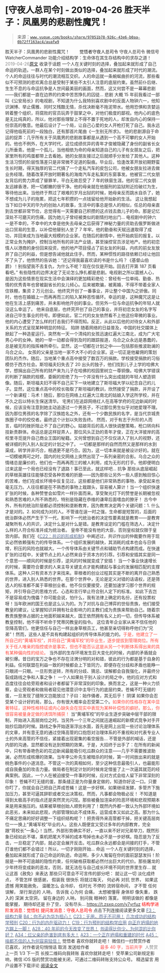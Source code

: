 # [守夜人总司令] - 2019-04-26 胜天半子：凤凰男的悲剧性魔咒！

> 来源：[`www.yuque.com/books/share/97051b78-926c-43e6-b0aa-0b72ff163ac4/auafw9`](https://www.yuque.com/books/share/97051b78-926c-43e6-b0aa-0b72ff163ac4/auafw9)

<ne-p id="520f42f3293818f927861ebbd5b15da4_p_0" data-lake-id="520f42f3293818f927861ebbd5b15da4_p_0"><ne-text id="u83fbf9db" style="color: rgb(51, 51, 51);">胜天半子：凤凰男的悲剧性魔咒！</ne-text></ne-p> <ne-p id="aad0b2aa5f0537469f916ad567ccb9f1" data-lake-id="aad0b2aa5f0537469f916ad567ccb9f1"><ne-text id="u0b5674d0" ne-fontsize="12" style="color: rgb(255, 255, 255);">原创</ne-text><ne-text id="u166bf246" ne-fontsize="14">觉悟者</ne-text><ne-text id="uecf51360" ne-fontsize="14">守夜人总司令</ne-text></ne-p> <ne-p id="d898f3632fa760254ee154adf36dd53e" data-lake-id="d898f3632fa760254ee154adf36dd53e"><ne-text id="ubce773ed" ne-fontsize="14" ne-bold="true" style="color: rgb(51, 51, 51);">守夜人总司令</ne-text></ne-p> <ne-p id="eb613b54f8c1c5fdf40fa3fbc834c8fc" data-lake-id="eb613b54f8c1c5fdf40fa3fbc834c8fc"><ne-text id="u90951b1d" ne-fontsize="14" style="color: rgb(51, 51, 51);">微信号</ne-text><ne-text id="u874c7236" ne-fontsize="14" style="color: rgb(51, 51, 51);">WatcherCommander</ne-text></ne-p> <ne-p id="0111dc8989bd1718b83bf50fba4be37d" data-lake-id="0111dc8989bd1718b83bf50fba4be37d"><ne-text id="ub9048bdb" ne-fontsize="14" style="color: rgb(51, 51, 51);">功能介绍</ne-text><ne-text id="ud6876d76" ne-fontsize="14" style="color: rgb(51, 51, 51);">结构学：生命体在其生存结构中的求存之道！</ne-text></ne-p> <ne-p id="e8938969358e47b4680786fde19fd31e" data-lake-id="e8938969358e47b4680786fde19fd31e"><ne-text id="ube56b28b" style="color: rgb(140, 140, 140);">2019-04-26</ne-text>[<ne-text id="ud6462f17" ne-fontsize="14">原文</ne-text>](https://mp.weixin.qq.com/s?__biz=MzAxNDk1NjI2Mw==&mid=2247484459&idx=1&sn=3af333a7d8f81253f730e57ba86f6f11&chksm=9b8a27a3acfdaeb524c155bcc629f472e273558add2d9c91ca3295d08144bd6d7d26ed757e6c&scene=27#wechat_redirect&cpage=388)</ne-p> <ne-p id="305a2fd4884d86723f7fc3540644ab9f" data-lake-id="305a2fd4884d86723f7fc3540644ab9f"><ne-text id="u429c965e" style="color: rgb(51, 51, 51);">收录于话题</ne-text></ne-p> <ne-p id="febd6e15e6d5583f6e5625402e8d8172" data-lake-id="febd6e15e6d5583f6e5625402e8d8172"><ne-text id="uc3d43dad" style="color: rgb(51, 51, 51);">一个人在关键时刻的选择，叠加起来就形成了自己命运的轨迹。一群人在某个时刻做出类似的选择，叠加起来就形成了时代的潮流。个人的命运往往与时代的潮流相互交织。人的命运就一条蜿蜒曲折的河流，那些看似不可预测的悲欢离合总是受制于某些不太引人注意的底层约束。虽然前仆后继、生生不息的与命运抗争是人世间最美丽的画面，然而，这又何尝不是一幕幕悲剧——我们都是一直在边界的约束中苦苦挣扎的囚徒…</ne-text></ne-p> <ne-p id="f6081a065aa3055ef0df2e2c87a7af65" data-lake-id="f6081a065aa3055ef0df2e2c87a7af65"><ne-text id="uc77dd26b" ne-bold="true" style="color: rgb(51, 51, 51);">悲剧</ne-text></ne-p> <ne-p id="636dce7225765bbcabc3184fdc880b5a" data-lake-id="636dce7225765bbcabc3184fdc880b5a"><ne-text id="u435fe295" style="color: rgb(51, 51, 51);">大概 15 年前我看过一部叫《公安局长》的电视剧，不知道为什么我特别喜欢剧中的反面人物钟六一，他知识渊博、举止儒雅、同时又残酷无情，杀伐决断毫不拖泥带水。他用恐惧和贪婪运转着整个组织，将腐败的官员玩弄于鼓掌之中，对他们极度的鄙视。他内心的底色是无比纯真的，所以，他对那些理智上不得不置于死地的人，却发自内心的保持一份崇高的敬意。他最后设计了一个局，让自己心爱的女人开枪打死了自己。我永远记得他临死前的一段独白，还有那首片尾曲《一生别无所求》。</ne-text></ne-p> <ne-p id="7c7f5058c183939963c898f243c44932" data-lake-id="7c7f5058c183939963c898f243c44932"><ne-text id="u3d2c4024" style="color: rgb(51, 51, 51);">他的悲剧源自于命运的捉弄：几乎所有关于凤凰男的悲剧故事都是从遇到一个高不可攀的女人开始的。他也不例外，在大学时代，这位成绩优异的青年才俊被隐藏了身份的副省长女儿所垂青。他是一个孤儿，当他相依为命的母亲知道自己的儿子有女朋友之后，把家里所有的鸡蛋都带上去看她。她的女朋友接过之后就顺手分发给了其他人。这种生活习惯的阶层性落差只是非常微不足道的裂痕。毕业后，恰逢改革开放初期野蛮生长时期，得天独厚的官二代搞了一个走私汽车的皮包公司，他被女朋友拉进去做业务经理。随着改革开放时期著名的海南汽车走私案的东窗事发。他被官二代女朋友背后的势力弄成了替罪羊，平白无故忍受了 7 年的铁窗生涯。他的官二代女朋友远嫁香港，把一切都撇的很干净。他的母亲就在他服刑的监狱附近捡破烂为生，等待他出来。当他终于熬过了艰难的岁月出狱的时候，她母亲反而跳水自杀了，她不想成为儿子的拖累，把这七年积攒的一点钱留给他开始新的生活。</ne-text></ne-p> <ne-p id="bea85cccd84a472d9af57317da0e3d90" data-lake-id="bea85cccd84a472d9af57317da0e3d90"><ne-text id="uf1378e04" style="color: rgb(51, 51, 51);">这让我想起当下如日中天的华为的创始人的故事，生活中的事总是惊人的相似，任总的母亲直到去世都非常节俭，总觉得有一天需要自己积攒的这点钱去救儿子的命。那是记忆深处不可磨灭的伤痛，因为她儿子曾经被类似的剧情扫地出门…</ne-text></ne-p> <ne-p id="3dc2c70ae1f5f14d249adde44afb3cd9" data-lake-id="3dc2c70ae1f5f14d249adde44afb3cd9"><ne-text id="u55413066" style="color: rgb(51, 51, 51);">电视剧中的钟六一是不幸的，不幸中的大幸是他失去母亲之后获得了神秘力量的资助去俄罗斯做进出口贸易的生意，以补偿他替别人坐了 7 年牢。他的勤奋和天赋迅速取得了成功，并回来成为当地最大规模的企业家。在随后的剧情中，他开始疯狂的报复。以正常业务为掩护，控制当地所有的非法产业链，甚至操控官员涉足地产。他的初恋情人以港商的身份回来投资，他的地产项目侵占了前女友的利益，内疚的前女友放弃了自己的利益，但是想告诫他就此住手。然而，某种惯性的路径依赖已经让他回不了头了，他愤然的告诉她：“还记得我最喜欢读的书是什么吗？《基督山伯爵》！别指望我不去复仇，为什么不呢？现在仅仅是开始。回去打开第 187 页看看吧。”</ne-text></ne-p> <ne-p id="49ca59bf21b576541811a45f2200ed1b" data-lake-id="49ca59bf21b576541811a45f2200ed1b"><ne-text id="u50d5abb8" style="color: rgb(51, 51, 51);">有些隐性的边界决定了无论怎么挣扎都是悲剧。电视剧之所以震撼人心，是因为这些情景在现实生活中会演绎的更加精彩绝伦：曾经有一位单纯、勤奋、热情的优秀青年也曾被副省长的女儿倾心。后来被欺骗，被离婚，不得不带着全家人住铁棚，集资 2 万元创业。他终究开创了一番事业，并让整个中国为之骄傲。同时，他也在婚姻上一而再再而三的陷入某种恶性循环。幸运的是，这种魔咒这是让他在生活上感到痛苦，并未影响他开创的事业。但另外一位与命运抗争的年轻人就没这么幸运了。</ne-text></ne-p> <ne-p id="6af3516517dbc9e4dc54b3184e4fb2d5" data-lake-id="6af3516517dbc9e4dc54b3184e4fb2d5"><ne-text id="u71f9bae9" style="color: rgb(51, 51, 51);">他来自底层，也终究开创了自己的事业，并将初恋女友的名字写进自己毕生事业的符号。即便如此，官二代的女友依然看不上他这份卑微的事业。他的内心遭受了怎么样的打击我们不得而知。反正，从此以后他的对待女人和外部关系的方式呈现某种明显的特征。</ne-text></ne-p> <ne-p id="b39d42a8357ad9db0cf13af02095db15" data-lake-id="b39d42a8357ad9db0cf13af02095db15"><ne-text id="u283e35bb" ne-bold="true" style="color: rgb(51, 51, 51);">陷阱</ne-text></ne-p> <ne-p id="0d9cb3340bb6c4c5adf7c416ade47fd5" data-lake-id="0d9cb3340bb6c4c5adf7c416ade47fd5"><ne-text id="u5087ac4d" style="color: rgb(51, 51, 51);">随着网络的日益普及，中国的社交媒体上掀起了一种造星运行。突然有一天一个清纯的女孩迅速红遍大江南北，成为广大宅男心中的女神。她的一举一动都会得到及时的跟踪报道，乌合之众永远是愚蠢的，总是被无形的指挥棒所牵引。显然，这一切都在计划之中——包括那些推波助澜的乌合之众。</ne-text></ne-p> <ne-p id="dec8855e636ad57db87d2949b3801ff3" data-lake-id="dec8855e636ad57db87d2949b3801ff3"><ne-text id="u23ef8f72" style="color: rgb(51, 51, 51);">女孩的父亲是当地一家不大不小的企业家。这一切正是他雇佣的策划团队的杰作。随后，当地某个重点高中接受了数百万的捐款。学校接受捐款的习俗模仿于西方社会。斯坦福夫妇失去了 20 出头的独子，他们找到儿子上学的哈佛大学，想捐出自己所有的财产来为儿子在哈佛的校园里树立一尊铜像。哈佛大学错误的判断了捐款的规模，委婉的拒绝了为一个并没有什么突出成就的年轻人塑造铜像。随后，斯坦福夫妇不得不自己买下一块地建立了斯坦福大学以纪念自己的儿子。显然，这位重点高中的校长吸取了斯坦福的教训，欣然接受了捐款，并开设了一个新课程：马术！随后，那位在网络上红遍大江南北的姑娘入学这所学校，并在不久之后以特长生保送清华。</ne-text></ne-p> <ne-p id="b296d60efbf76cd74c418acb12207883" data-lake-id="b296d60efbf76cd74c418acb12207883"><ne-text id="u00849d5a" style="color: rgb(51, 51, 51);">宅男们在追踪网络红人在高等学府的花边新闻的时候，应该没有注意到她主动追逐过一个男孩子，不过那位男生似乎对她爱理不理。因为那位男孩的名字除了汉族姓名之外，还有一个少数民族的名字，是当代京城贵族圈子中的佼佼者。最终这个计划以失败告终。</ne-text></ne-p> <ne-p id="be8cea21ef4123bcf237f161e8d4c615" data-lake-id="be8cea21ef4123bcf237f161e8d4c615"><ne-text id="uefbfc269" style="color: rgb(51, 51, 51);">然而，对于有志于升阶的人而言，临时的挫折阻止不了自己的野心。姑娘背后的高人很快调整策略，枪口转向科技新贵群体。命运总是这样捉弄人，那位风头正劲的青年才俊，正在大洋彼岸的高校里寻觅提升自己商业王国的秘籍。又何曾想到自己不仅仅进入了别人的视野，还被详细的列入别人拟定的计划之中了。</ne-text></ne-p> <ne-p id="80f4bc5025abcde079eb1d9ccf4b2188" data-lake-id="80f4bc5025abcde079eb1d9ccf4b2188"><ne-text id="u00ec1f7b" style="color: rgb(51, 51, 51);">一切都是那样的自然而然又是那样的水到渠成，转学并非巧合，相遇更不是巧合。因为，这一切本来就是被设计好的。就在一切模棱两可之时，国内的社交网络上突然出现了一系列亲密的合影。乌合之众的情绪总是廉价的，他们也一而再再而三的被人利用，成为无形的打手。他即便明白过来这是一个局也已经没有了退路！事已至此，就这样吧…</ne-text></ne-p> <ne-p id="f411c0cca969b847cc12673c4f38138e" data-lake-id="f411c0cca969b847cc12673c4f38138e"><ne-text id="ucb1dcd83" ne-bold="true" style="color: rgb(51, 51, 51);">抗争</ne-text></ne-p> <ne-p id="7341002003dc389d27aa4d94c72e415b" data-lake-id="7341002003dc389d27aa4d94c72e415b"><ne-text id="u6c183785" style="color: rgb(51, 51, 51);">那些从底层崛起的草根英雄往往能够忍受各种苦难的折磨——因为那些让另外一些人感到触目惊心的苦难，他们在成长环境中反复见过，这些都是他们非常熟悉的事物，承受起来也毫无压力。人往往都是在不熟悉的事物上栽跟头，容易被人算计！当一个组织快速扩张的时候，各种赞誉会如雪片一样扑面而来。享受聚光灯下的赞誉是长期被忽视和熟悉苦难的人所不熟悉的，特别是隐藏在恭维的谦卑后面嗜血的獠牙！</ne-text></ne-p> <ne-p id="04072d488a2c382b901d1d41d7abbb88" data-lake-id="04072d488a2c382b901d1d41d7abbb88"><ne-text id="uca990d76" style="color: rgb(51, 51, 51);">古今中外，所有的统治阶层都必须控制和垄断教育，因为教育决定两个关键问题：1\. 什么才是对的。2\. 如何成为对的人。不管谁在逞一时之强，生命都是短暂的，后面的统治群体必然产生于下一代，影响下一代统治者的决定性要素就是教育——是教育凝聚所有人的共识，决定什么是对什么是错。是教育设定的门槛在筛选人，决定什么样的人符合标准并成为统治者。</ne-text></ne-p> <ne-p id="fd5ce44c51b9f402ffd226df71935dcd" data-lake-id="fd5ce44c51b9f402ffd226df71935dcd"><ne-text id="u3fe2e977" style="color: rgb(51, 51, 51);">皇帝不能没有他的大臣，否则皇权就仅限于皇宫内部。我们在《</ne-text>[<ne-text id="u1f29d385" style="color: rgb(87, 107, 149);">C22：共识的形成机制</ne-text>](http://mp.weixin.qq.com/s?__biz=MzAxNDk1NjI2Mw==&mid=2247484426&idx=1&sn=8035797e8ed1ba092df909ebe816f32b&chksm=9b8a2782acfdae9461ec08677ba53568ade6e0e9780ba5a5e429de9d366c0845263cca787e8e&scene=21#wechat_redirect)<ne-text id="ub3fb2d60" style="color: rgb(51, 51, 51);">》中阐述过，共识作出的仲裁要作用于现实必然依赖强有力的传导体系。一个组织发展的越快，其消耗的成本也会与日俱增，积压的风险也就越大。一个传导体系由关键节点和辅助节点构建而成。在快速扩张的过程中，关键节点上的人必然来自于资本方的引荐。引荐和安插其实是同一个意思——顺风的时候是引荐，逆风的时候就变成了安插！</ne-text></ne-p> <ne-p id="79572530c1be12b70d5c2a8b7a0ac115" data-lake-id="79572530c1be12b70d5c2a8b7a0ac115"><ne-text id="uaf73e41c" style="color: rgb(51, 51, 51);">当一个事业快速增长的时候，需要符合要求的人来主导关键支点才能构建起与事业的发展相匹配的支撑体系。这种人只有资本方才来找来。</ne-text><ne-text id="ub72ad12d" ne-bold="true" style="color: rgb(51, 51, 51);">草根者的创业过程其实是不断的离开自己熟悉的世界，进入别人熟悉的世界。在那个世界中，无论是定义对错的话语权，还是筛选人的标准都不属于草根创业者。他不仅仅要接受，还要加速学习那个世界的规矩，并引导自己的思维方式、心态和言行举止符合别人定下的标准。</ne-text></ne-p> <ne-p id="a5b70beb386c815446aadc8bfb988971" data-lake-id="a5b70beb386c815446aadc8bfb988971"><ne-text id="ua3ccc07c" style="color: rgb(51, 51, 51);">如此下去岂不是容易成为傀儡？你可能会说，怕什么，我有法律上确定的名份，还有投票权呀！当年欧洲的国王也是这么认为的。为了对抗与自己博弈的世俗贵族，他们接受教皇的建议，让掌握知识并拥有社会影响力的主教们成为贵族来帮助自己。随着宗教贵族整体占据的土地面积越来越大，国王依然拥有名义上的一切，但传导体系被教皇控制，他不得不听命于梵蒂冈教皇的指令。</ne-text></ne-p> <ne-p id="02094c508316fba29d38d658bc264ced" data-lake-id="02094c508316fba29d38d658bc264ced"><ne-text id="u29d1baa8" style="color: rgb(51, 51, 51);">这位青年企业家从来不信任他的空降高管们，他更信任与自己一样出身草根员工，他甚至亲切得称呼他们为“兄弟”！然而，这些人是不具有构建起组织的传导体系的能力的。</ne-text><ne-text id="ue1257f5b" style="color: rgb(255, 76, 65);">于是，他建立了一所自己的“黄埔军校”，并将自己“黄埔军校”的毕业生，逐步提拔到管理岗位。所有关于任人唯亲的指控或许是事实，但也不能否认这是从另一个判断体系得出来的具有某种偏向性的结论。</ne-text></ne-p> <ne-p id="94123680c073843eb8d262ab366be359" data-lake-id="94123680c073843eb8d262ab366be359"><ne-text id="ub3d389e0" style="color: rgb(51, 51, 51);">当外部的生存环境发生巨大变化的时候，内部的矛盾就会被引爆。昔日的宝万之争也不存在泾渭分明的对和错，彼此的行为都是基于自身的利益。</ne-text><ne-text id="uce71cb4b" ne-bold="true" style="color: rgb(51, 51, 51);">任何联盟在利益一致的时候都会上下皆同力，即便存在分歧和矛盾也能睁一只眼闭一只眼。一旦形势逆转，所有的分歧、猜忌、误解都会自我强化，并最终分裂成路线之争和人事之争！</ne-text></ne-p> <ne-p id="ac6796c3d892a9a640cfc8f7e594a704" data-lake-id="ac6796c3d892a9a640cfc8f7e594a704"><ne-text id="u9b36473b" style="color: rgb(51, 51, 51);">一个人如果处于别人设计的局之中，他的应对方式和态度往往会给旁观者和设计者都留下非常深刻的印象。换而言之，这是一种火力侦察，会让旁观者和做局者窥见他潜意识中主导行为的底层约束。苍蝇不叮无缝的蛋，一旦发现了缝隙又岂能放过？子曰：始作俑者，其无后乎！</ne-text></ne-p> <ne-p id="a9389ec0a3f736c4063c56bf6f8976a8" data-lake-id="a9389ec0a3f736c4063c56bf6f8976a8"><ne-text id="u57902670" ne-bold="true" style="color: rgb(51, 51, 51);">阴谋</ne-text></ne-p> <ne-p id="3672cb77bc4129b4bd7976007b06fa0c" data-lake-id="3672cb77bc4129b4bd7976007b06fa0c"><ne-text id="ud4aa3b5e" style="color: rgb(51, 51, 51);">如果你会忍受某个设计好的局，那么，你有很大概率会忍受第二个。</ne-text><ne-text id="u7972a442" style="color: rgb(255, 76, 65);">如果你的性格存在某中显著特征，这种性格特征或内心缺失会在现实中表现为某种补偿性的癖好。那么，你很容易被量身定做的诱饵所捕获！</ne-text></ne-p> <ne-p id="e6a3031945287123f8486a999b4ed70e" data-lake-id="e6a3031945287123f8486a999b4ed70e"><ne-text id="uaa4fd966" style="color: rgb(51, 51, 51);">当“黄埔军校”的毕业生逐步突破中层干部的限制，开始进入高层岗位之时。当另外一个三年之间就迅速崛起的新模式竞争对手开始抄后路的时候。路线之争开始逐渐浮出水面，首先是网上出现一些讨论治理体系的文章，并有意无意的通过空降高管的口抱怨对治理体系的不重视和对代表专业人士的外来高管的不信任，紧接着出现密集的看空报告…</ne-text></ne-p> <ne-p id="2a1a0d6643ce2ec189eca33f72989fd1" data-lake-id="2a1a0d6643ce2ec189eca33f72989fd1"><ne-text id="udd1e907b" style="color: rgb(51, 51, 51);">不管是外部的喊话，还是内部的沟通，显然都没有达到预期的效果。于是，大招终于出手了：在所有的新闻中，只有带香艳色彩的花边新闻最能吸引吃瓜群众的注意——几乎不需要推波助澜，必然形成核爆的效果。当年李公朴先生被暗杀的时候，第一时间放出来的就是桃色事件的小道消息。不管这一次的真相如何，至少这种信息最吸引人，也最能形成自我叠加的攻击力量。做局者在制定计划的时候肯定借鉴了上一次逼其就范的经典案例。因此，一个人在被迫接受一件事的时候，应对方式会给人留下非常深刻的印象！</ne-text></ne-p> <ne-p id="db7eeb6a187fad83210684d17335a7f0" data-lake-id="db7eeb6a187fad83210684d17335a7f0"><ne-text id="ud90b1ba0" ne-bold="true" style="color: rgb(51, 51, 51);">苍蝇不叮无缝的蛋，那条缝正是为你量身定做的，知道你好这一口。只要你叮了，你就会自己把自己弄成苍蝇！</ne-text><ne-text id="ue3096a76" style="color: rgb(51, 51, 51);">这是一步好棋，如果继续发酵，多管齐下施加压力，甚至可逼其辞职或者交出决策权。然而，凡事都会物极必反！</ne-text></ne-p> <ne-p id="f209ae88609f978e0b44151bbc569c21" data-lake-id="f209ae88609f978e0b44151bbc569c21"><ne-text id="u78df5ea7" style="color: rgb(51, 51, 51);">不知道是得到太极高手的指点还是突然灵光闪现。那些被叠加渲染的险恶环境和悲观预期本来是用来施压的。结果被草根创始人顺势利用了！既然内外都一致认为外部环境如此恶劣，未来如此悲观，内部管理如此不成体系，运营成本又如此之高。那为什么不痛定思痛的好好调整一下组织结构呢？！把贵得外来高管都干掉，把关键高层岗位一一换上“黄埔军校”毕业的人。这些人既便宜又受过多年的内部教育，完全跟“蒋校长”一条心！当然，外部形势确实不好，一直以来不好对兄弟举刀，既然形象已经如此不堪，乘机把尾大不掉的成本甩掉也未必不是一步好棋。隐忍是为了反击，一旦稳定了内部，就必定会展开反击。吃瓜群众永远都会是间接的打手，不管打谁他们都不会错过！所以，一切才刚刚开始…</ne-text></ne-p> <ne-p id="13f2d9112844606a07300bd2cabcab6c" data-lake-id="13f2d9112844606a07300bd2cabcab6c"><ne-text id="u95516e66" ne-bold="true" style="color: rgb(51, 51, 51);">命运</ne-text></ne-p> <ne-p id="42102279cb7b23b11d38e0d40f63726d" data-lake-id="42102279cb7b23b11d38e0d40f63726d"><ne-text id="uf8bba255" style="color: rgb(51, 51, 51);">一个人在关键时刻的选择，叠加起来就形成了自己命运的轨迹。命运啊，多少人匍匐在你的面前瑟瑟发抖！</ne-text><ne-text id="ud886cae9" ne-bold="true" style="color: rgb(51, 51, 51);">阶层是一种不可逾越的隐性约束，任何破格获取都必然付出巨大的代价。那些屠龙的少年终将变成新的恶龙，否则，就无法在与自己成长环境不同的世界里生存…</ne-text></ne-p> <ne-p id="da67319e0bec36199986cf751a8f4237" data-lake-id="da67319e0bec36199986cf751a8f4237"><ne-text id="u72943260" style="color: rgb(51, 51, 51);">就让这首《赦免》来表达</ne-text></ne-p> <ne-p id="9e8376c17655592751a7be8bba022f57" data-lake-id="9e8376c17655592751a7be8bba022f57"><ne-text id="u40059600" style="color: rgb(51, 51, 51);">那些只可意会不可言传的部分吧：</ne-text></ne-p> <ne-p id="2436a9d02b6a2f7de305b1f24c672076" data-lake-id="2436a9d02b6a2f7de305b1f24c672076"><ne-text id="u1dc1e605" ne-fontsize="13" style="color: rgb(51, 51, 51);">就让这一切 淡化成终点，</ne-text></ne-p> <ne-p id="dc38b9a14b230fe59f2083b1d8443337" data-lake-id="dc38b9a14b230fe59f2083b1d8443337"><ne-text id="u219b4790" ne-fontsize="13" style="color: rgb(51, 51, 51);">不管怎样 很感谢，</ne-text></ne-p> <ne-p id="5994ee958de4f9b9d93a5385681f78c8" data-lake-id="5994ee958de4f9b9d93a5385681f78c8"><ne-text id="u6c3c3e6a" ne-fontsize="13" style="color: rgb(51, 51, 51);">假装我 很快乐 将就过每天，</ne-text></ne-p> <ne-p id="f90cdc790e749821bc54a6a74e876ebc" data-lake-id="f90cdc790e749821bc54a6a74e876ebc"><ne-text id="uf3aa726f" ne-fontsize="13" style="color: rgb(51, 51, 51);">何必再 对抗 世界，</ne-text></ne-p> <ne-p id="c673523340768e4f9c03eecc2554f2a3" data-lake-id="c673523340768e4f9c03eecc2554f2a3"><ne-text id="udf15e333" ne-fontsize="13" style="color: rgb(51, 51, 51);">如果这遗憾 用笑能赦免，</ne-text></ne-p> <ne-p id="4ddff61ff522ef0121275bd0f560045b" data-lake-id="4ddff61ff522ef0121275bd0f560045b"><ne-text id="u4ad0bd5e" ne-fontsize="13" style="color: rgb(51, 51, 51);">温暖怎么 会冷却，</ne-text></ne-p> <ne-p id="ff3d9f9f06fe4aff31d6052554c94a10" data-lake-id="ff3d9f9f06fe4aff31d6052554c94a10"><ne-text id="ueebf5178" ne-fontsize="13" style="color: rgb(51, 51, 51);">任时光 不停的 流转宿命间，</ne-text></ne-p> <ne-p id="98f6e79bf4dc13b1e759056b0d83abd7" data-lake-id="98f6e79bf4dc13b1e759056b0d83abd7"><ne-text id="u1a77b006" ne-fontsize="13" style="color: rgb(51, 51, 51);">才不管 任何 误解，</ne-text></ne-p> <ne-p id="f48eb866eb63198cd3fff80d10d47392" data-lake-id="f48eb866eb63198cd3fff80d10d47392"><ne-text id="u6ca3909a" ne-fontsize="13" style="color: rgb(51, 51, 51);">渐行渐远的 人呐，</ne-text></ne-p> <ne-p id="9c261ba5d162029a5995bbaab076e5ed" data-lake-id="9c261ba5d162029a5995bbaab076e5ed"><ne-text id="ud64dfc39" ne-fontsize="13" style="color: rgb(51, 51, 51);">告诉我 心为何 会痛，</ne-text></ne-p> <ne-p id="072fde3589cbc45074319c5c3b02a703" data-lake-id="072fde3589cbc45074319c5c3b02a703"><ne-text id="u982ae861" ne-fontsize="13" style="color: rgb(51, 51, 51);">太想被懂得 身体却 像失重，</ne-text></ne-p> <ne-p id="b7ec1e15369218ec60dff34d09779fb7" data-lake-id="b7ec1e15369218ec60dff34d09779fb7"><ne-text id="ubdb69382" ne-fontsize="13" style="color: rgb(51, 51, 51);">跌入的 深渊 太空洞，</ne-text></ne-p> <ne-p id="d05a5decbdbbfef41f23d533e2a97c42" data-lake-id="d05a5decbdbbfef41f23d533e2a97c42"><ne-text id="u9844d8d1" ne-fontsize="13" style="color: rgb(51, 51, 51);">留在身边的 人呐，</ne-text></ne-p> <ne-p id="b0a608efa45c9ec60ed317125021f1fc" data-lake-id="b0a608efa45c9ec60ed317125021f1fc"><ne-text id="uf73fc580" ne-fontsize="13" style="color: rgb(51, 51, 51);">别问我 眼神的 落寞，</ne-text></ne-p> <ne-p id="fc477d48d128d341cff1fa256847f672" data-lake-id="fc477d48d128d341cff1fa256847f672"><ne-text id="u2937b22b" ne-fontsize="13" style="color: rgb(51, 51, 51);">明明该做的 都像是 能掌握，</ne-text></ne-p> <ne-p id="e91865330d37927f524fe896c70689e4" data-lake-id="e91865330d37927f524fe896c70689e4"><ne-text id="ufd6664e5" ne-fontsize="13" style="color: rgb(51, 51, 51);">期待却还是 扑了空，</ne-text></ne-p> <ne-p id="1571c40f1cd6674086cf9eaebddaee3b" data-lake-id="1571c40f1cd6674086cf9eaebddaee3b"><ne-text id="u851c1022" ne-fontsize="13" style="color: rgb(51, 51, 51);">没有尽头...</ne-text></ne-p> <ne-p id="083d53c4d43a4aaa2b4f7c47452252b0" data-lake-id="083d53c4d43a4aaa2b4f7c47452252b0" ne-alignment="center">[<ne-text id="u6bad7e6d" ne-fontsize="13" style="color: rgb(51, 51, 51);">https://t.zsxq.com/y7yrfuz</ne-text>](https://t.zsxq.com/y7yrfuz)</ne-p> <ne-p id="a52d2df9b9a8bb267adc49372bf5203b" data-lake-id="a52d2df9b9a8bb267adc49372bf5203b" ne-alignment="center"><ne-text id="ufcb8e75c" style="color: rgb(255, 0, 0);">结构学进阶发消息</ne-text><ne-text id="ue6196a7c" ne-bold="true" style="color: rgb(255, 0, 0);">：觉悟社</ne-text></ne-p> <ne-p id="04cf449ff466a8088da6c77ca6086c78" data-lake-id="04cf449ff466a8088da6c77ca6086c78" ne-alignment="center"><ne-text id="ucb7c497c" style="color: rgb(255, 0, 0);">提问发消息</ne-text><ne-text id="u05e3dde7" ne-bold="true" style="color: rgb(255, 0, 0);">：守夜人总司令</ne-text> <ne-card data-card-name="image" data-card-type="inline" id="f8fxH" data-event-boundary="card" style="color: rgb(51, 51, 51);"><ne-p id="7fa34dc9563d36e42e49b5d0cf37c903" data-lake-id="7fa34dc9563d36e42e49b5d0cf37c903"><ne-text id="u77305ca7" ne-fontsize="13" ne-bold="true" style="color: rgb(51, 51, 51);">点击下列连接阅读更多文章</ne-text></ne-p> <ne-p id="6090f6867b16d2f444a1725d2878c686" data-lake-id="6090f6867b16d2f444a1725d2878c686">[<ne-text id="u6c4073aa" ne-fontsize="13" ne-bold="true" style="color: rgb(87, 107, 149);">F3：结构力量</ne-text>](http://mp.weixin.qq.com/s?__biz=MzAxNDk1NjI2Mw==&mid=2247484256&idx=1&sn=f10d9c530bfd6ea08b25d4bec657c13a&chksm=9b8a20e8acfda9fee057f2df26790f905c898132cac91d833d14e636edb00c20514d63189a88&scene=21#wechat_redirect)</ne-p> <ne-p id="1a3a31f168f539ee6c91ab9255b2b617" data-lake-id="1a3a31f168f539ee6c91ab9255b2b617">[<ne-text id="u693d49e3" ne-fontsize="13" ne-bold="true" style="color: rgb(87, 107, 149);">B4：你不必为华为担心！</ne-text>](http://mp.weixin.qq.com/s?__biz=MzIzMDYwOTM0Mg==&mid=2247483951&idx=1&sn=7850925e07db502ec2116efe0211318f&chksm=e8b19afedfc613e816bdef573343dbe2127c92d828c071510a8a8b9cb98384cdc7a6dbf8fbdd&scene=21#wechat_redirect)</ne-p> <ne-p id="d42e5df8be93307e677b1cb1541f8fc3" data-lake-id="d42e5df8be93307e677b1cb1541f8fc3">[<ne-text id="ud6d07f7c" ne-fontsize="13" ne-bold="true" style="color: rgb(87, 107, 149);">C23：无用，而无不可用！</ne-text>](http://mp.weixin.qq.com/s?__biz=MzAxNDk1NjI2Mw==&mid=2247484434&idx=1&sn=b8a413a44663cebd1206c800d7922441&chksm=9b8a279aacfdae8c28b822c358b96bea81a878089b4a0566f29e8852e24d820203e1dd97f902&scene=21#wechat_redirect)</ne-p> <ne-p id="d81e5709fd506f016a566d5935407b4d" data-lake-id="d81e5709fd506f016a566d5935407b4d">[<ne-text id="u0366d2eb" ne-fontsize="13" ne-bold="true" style="color: rgb(87, 107, 149);">几次成功的结构学预判</ne-text>](http://mp.weixin.qq.com/s?__biz=MzAxNDk1NjI2Mw==&mid=2247484266&idx=1&sn=02ab915e029cbe24d91712f741b3f37c&chksm=9b8a20e2acfda9f4498a5c76204c101ab26e7311f2fb7d3043de108d4ff6e18d72a1c889a569&scene=21#wechat_redirect)</ne-p> <ne-p id="c5f8d2de5d1aacdbc330b0889a155c9d" data-lake-id="c5f8d2de5d1aacdbc330b0889a155c9d">[<ne-text id="ub46edaf4" ne-fontsize="13" ne-bold="true" style="color: rgb(87, 107, 149);">C20：行为的内在驱动力！</ne-text>](https://mp.weixin.qq.com/s?__biz=MzIzMDYwOTM0Mg==&mid=2247484003&idx=1&sn=a62ddbccc64f9f19890c0dff9605b6f7&scene=21#wechat_redirect)</ne-p> <ne-p id="302766d1a2ae042007765aec9f01c929" data-lake-id="302766d1a2ae042007765aec9f01c929">[<ne-text id="u68afa6b4" ne-fontsize="13" ne-bold="true" style="color: rgb(87, 107, 149);">C19：行为预判的结构学应用</ne-text>](http://mp.weixin.qq.com/s?__biz=MzAxNDk1NjI2Mw==&mid=2247484380&idx=1&sn=652c8fbc6ebeb96398fc1fcce0d32a61&chksm=9b8a2054acfda942e2a3086c0b2b25c9df7d11e7cfa92c2a199fa87f03ccac8b9c1a8c6f0695&scene=21#wechat_redirect)</ne-p> <ne-p id="2b60fc6a48338460f63c656f294bc113" data-lake-id="2b60fc6a48338460f63c656f294bc113">[<ne-text id="u2c250492" ne-fontsize="13" ne-bold="true" style="color: rgb(87, 107, 149);">向正在坍塌的地方踹上一脚！</ne-text>](http://mp.weixin.qq.com/s?__biz=MzAxNDk1NjI2Mw==&mid=2247483789&idx=1&sn=5e44b7b524c3dc4bb7705f49ed0a44a3&chksm=9b8a2205acfdab139e4b1d44ef6702b09c9fbf79505340205d13fbdaa33207a997f54bee0e97&scene=21#wechat_redirect)</ne-p> <ne-p id="0bda7595e2e9445c56c4031d47e89e38" data-lake-id="0bda7595e2e9445c56c4031d47e89e38">[<ne-text id="u8598be2d" ne-fontsize="13" ne-bold="true" style="color: rgb(87, 107, 149);">A28：40 年前的今天改变了世界！</ne-text>](http://mp.weixin.qq.com/s?__biz=MzAxNDk1NjI2Mw==&mid=2247484305&idx=1&sn=34b19d12210bf9f765c6eb615b787ac6&chksm=9b8a2019acfda90fff45ea8c17ccb37c75e04c7420ad9b303a0fb0069110cee644e6f592d95f&scene=21#wechat_redirect)</ne-p> <ne-p id="1e22fa99c70563c976df8300482fd548" data-lake-id="1e22fa99c70563c976df8300482fd548">[<ne-text id="u1fe71dc3" ne-fontsize="13" ne-bold="true" style="color: rgb(87, 107, 149);">书读得比你少，为何混的比你好？</ne-text>](http://mp.weixin.qq.com/s?__biz=MzAxNDk1NjI2Mw==&mid=2247484296&idx=1&sn=b0e0f11f50023aa8a20e8eeb51d39e10&chksm=9b8a2000acfda916885455b30687e2f18099abba31c78b2fabb95ca1b89ddc40f2415317d368&scene=21#wechat_redirect)</ne-p> <ne-p id="7babccae0308d49d854d809b8902533d" data-lake-id="7babccae0308d49d854d809b8902533d">[<ne-text id="u7eeca0cb" ne-fontsize="13" ne-bold="true" style="color: rgb(87, 107, 149);">A34：烂父亲的危害到底有多大！</ne-text>](http://mp.weixin.qq.com/s?__biz=MzAxNDk1NjI2Mw==&mid=2247484348&idx=1&sn=944a6aac1e8035011b56508ea74fb48e&chksm=9b8a2034acfda922b803681a568bf7b75ce8342cf507080d2e636098b7ee9dfc1391836f7341&scene=21#wechat_redirect)</ne-p> <ne-p id="56cfa4d308194cd1f8bcb09b8e0e1086" data-lake-id="56cfa4d308194cd1f8bcb09b8e0e1086">[<ne-text id="u9c068ecc" ne-fontsize="13" ne-bold="true" style="color: rgb(87, 107, 149);">A23：一个正在坍塌和重建的时代</ne-text>](http://mp.weixin.qq.com/s?__biz=MzAxNDk1NjI2Mw==&mid=2247484210&idx=1&sn=c8b8b95c3ba47afe80e5c38e1f85e1f3&chksm=9b8a20baacfda9acde8450a7316bf2e33806b84e761c6ff1b7ec74094794a25aa3c87ec2e034&scene=21#wechat_redirect)</ne-p> <ne-p id="13f1973fb1ef1344b1eecd950c65f5d7" data-lake-id="13f1973fb1ef1344b1eecd950c65f5d7">[<ne-text id="u454c3c69" ne-fontsize="13" ne-bold="true" style="color: rgb(87, 107, 149);">A45：啥都不信的人为何容易轻信！</ne-text>](http://mp.weixin.qq.com/s?__biz=MzAxNDk1NjI2Mw==&mid=2247484452&idx=1&sn=d884d1e1c9543c81df6bdb8fa3e00983&chksm=9b8a27acacfdaeba4a2feda59f0e35a53b066105c6cba62dc25149727ffe8a3e2d55e0b62445&scene=21#wechat_redirect)</ne-p> <ne-p id="1072c873d76b4b927aea3fd13a2e268e" data-lake-id="1072c873d76b4b927aea3fd13a2e268e"><ne-text id="ud46c4467" style="color: rgb(51, 51, 51);">觉悟者</ne-text></ne-p> <ne-p id="a769570247fe0b56eb727fb24cbb9e92" data-lake-id="a769570247fe0b56eb727fb24cbb9e92"><ne-text id="u9e99e77e" style="color: rgb(51, 51, 51);">喜欢你就转走吧！</ne-text></ne-p> <ne-p id="6580ded001e52abf7bc05c83e7acf28c" data-lake-id="6580ded001e52abf7bc05c83e7acf28c"><ne-text id="ucff296b1" ne-bold="true" style="color: rgb(51, 51, 51);">微信扫一扫赞赏作者</ne-text><ne-text id="ud4f23472" ne-bold="true" style="color: rgb(255, 255, 255);">赞赏</ne-text></ne-p> <ne-p id="05abd367668ac638d2824084587b7519" data-lake-id="05abd367668ac638d2824084587b7519"><ne-text id="u9b5ebff8" style="color: rgb(51, 51, 51);">已喜欢，</ne-text><ne-text id="u584d1e05">对作者说句悄悄话</ne-text></ne-p> <ne-p id="2b6488c40a3622b8422bbd409ca87cd2" data-lake-id="2b6488c40a3622b8422bbd409ca87cd2"><ne-text id="u14ee0fd6" style="color: rgb(51, 51, 51);">取消</ne-text></ne-p> <ne-p id="9d89a2eef955f8f3fe99beef547dac85" data-lake-id="9d89a2eef955f8f3fe99beef547dac85"><ne-text id="u451f1885" ne-fontsize="14" ne-bold="true" style="color: rgb(51, 51, 51);">发送给作者</ne-text></ne-p> <ne-p id="22a7e95630b62af80638af60471e7f27" data-lake-id="22a7e95630b62af80638af60471e7f27"><ne-text id="u3045a31c" ne-bold="true" style="color: rgb(255, 255, 255);">发送</ne-text></ne-p> <ne-p id="ae7a731bd3a199e8cc6c7c79859740ea" data-lake-id="ae7a731bd3a199e8cc6c7c79859740ea"><ne-text id="u06b3797e" ne-fontsize="13" style="color: rgb(250, 81, 81);">最多 40 字，当前共字</ne-text></ne-p> <ne-p id="31321e39213a8601980f5fd4c83401b9" data-lake-id="31321e39213a8601980f5fd4c83401b9"><ne-text id="ua919c82e" style="color: rgb(136, 136, 136);"> 人赞赏</ne-text></ne-p> <ne-p id="39c1ef78057fab5a005e80dce350a06b" data-lake-id="39c1ef78057fab5a005e80dce350a06b"><ne-text id="u2fc8aacf" style="color: rgb(51, 51, 51);">上一页</ne-text> <ne-text id="u73c33057">1</ne-text><ne-text id="u09f47d81" style="color: rgb(51, 51, 51);">/3 下一页</ne-text></ne-p> <ne-p id="2a359478c6b759945a62ae9af365058d" data-lake-id="2a359478c6b759945a62ae9af365058d"><ne-text id="uaf31ae96" style="color: rgb(51, 51, 51);">长按二维码向我转账</ne-text></ne-p> <ne-p id="8dadaafc4b413a0220dc4e757338a577" data-lake-id="8dadaafc4b413a0220dc4e757338a577"><ne-text id="ub186aaab" style="color: rgb(51, 51, 51);">喜欢你就转走吧！</ne-text></ne-p> <ne-p id="589143b176481c2217743f5fd24a8410" data-lake-id="589143b176481c2217743f5fd24a8410"><ne-text id="u2bcb6b3e" style="color: rgb(51, 51, 51);">受苹果公司新规定影响，微信 iOS 版的赞赏功能被关闭，可通过二维码转账支持公众号。</ne-text></ne-p> <ne-h3 id="E0iG9" data-lake-id="E0iG9"><ne-heading-ext><ne-heading-anchor></ne-heading-anchor><ne-heading-fold></ne-heading-fold></ne-heading-ext><ne-heading-content><ne-text id="udbbeb577" ne-fontsize="16" style="color: rgb(51, 51, 51);">精选留言</ne-text></ne-heading-content></ne-h3> <ne-p id="c96b7cf6f857872deb9f072a07514df7" data-lake-id="c96b7cf6f857872deb9f072a07514df7"><ne-text id="u3e8bdeba" style="color: rgb(51, 51, 51);">用户设置不下载评论</ne-text></ne-p> <ne-p id="2b5926e63e9367fe1e96eb3a9453fb80" data-lake-id="2b5926e63e9367fe1e96eb3a9453fb80">[<ne-text id="u2cab26c7">阅读全文</ne-text>](https://t.zsxq.com/nIUrvja)</ne-p></ne-card></ne-p>
